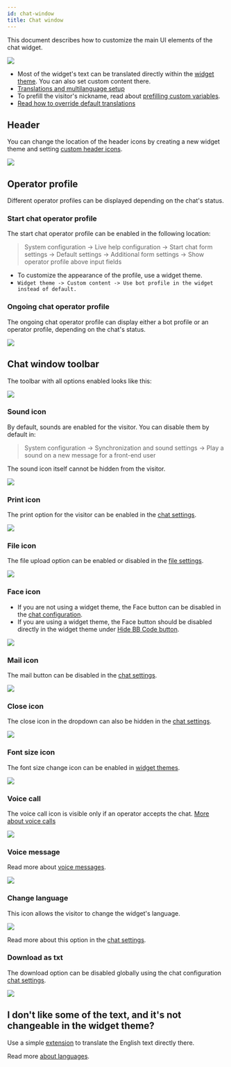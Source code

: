 ```yaml
---
id: chat-window
title: Chat window
---
```


This document describes how to customize the main UI elements of the chat widget.

![](/img/theme/chat-window.png)

*   Most of the widget's text can be translated directly within the [widget theme](theme/theme.md). You can also set custom content there.
*   [Translations and multilanguage setup](chat/multiple-languages.md)
*   To prefill the visitor's nickname, read about [prefilling custom variables](custom-fields-and-prefill.md).
*   [Read how to override default translations](language.md#how-to-override-default-translations)

## Header

You can change the location of the header icons by creating a new widget theme and setting [custom header icons](theme/theme.md).

![](/img/theme/chat-window-header.png)

## Operator profile

Different operator profiles can be displayed depending on the chat's status.

### Start chat operator profile

The start chat operator profile can be enabled in the following location:

> System configuration -> Live help configuration -> Start chat form settings -> Default settings -> Additional form settings -> Show operator profile above input fields

*   To customize the appearance of the profile, use a widget theme.
*   `Widget theme -> Custom content -> Use bot profile in the widget instead of default.`

### Ongoing chat operator profile

The ongoing chat operator profile can display either a bot profile or an operator profile, depending on the chat's status.

![](/img/theme/operator-profile.png)

## Chat window toolbar

The toolbar with all options enabled looks like this:

![](/img/theme/chat-window-toolbar.png)

### Sound icon

By default, sounds are enabled for the visitor. You can disable them by default in:

> System configuration -> Synchronization and sound settings -> Play a sound on a new message for a front-end user

The sound icon itself cannot be hidden from the visitor.

![](/img/theme/chat-window-sound-icon.png)

### Print icon

The print option for the visitor can be enabled in the [chat settings](chat/configuration.md#disable-chat-print).

![](/img/theme/chat-window-print.png)

### File icon

The file upload option can be enabled or disabled in the [file settings](chat/files.md).

![](/img/theme/chat-window-file.png)

### Face icon

*   If you are not using a widget theme, the Face button can be disabled in the [chat configuration](chat/configuration.md#show-bb-code-button).
*   If you are using a widget theme, the Face button should be disabled directly in the widget theme under [Hide BB Code button](theme/theme.md#hide-bb-code-button).

![](/img/theme/chat-window-bbcode.png)

### Mail icon

The mail button can be disabled in the [chat settings](chat/configuration.md#disable-chat-transcript-send).

![](/img/theme/chat-window-mail.png)

### Close icon

The close icon in the dropdown can also be hidden in the [chat settings](chat/configuration.md#hide-close-button-in-dropdown).

![](/img/theme/chat-window-close.png)

### Font size icon

The font size change icon can be enabled in [widget themes](theme/theme.md#allow-visitor-to-change-font-size).

![](/img/theme/font-size-icon.png)

### Voice call

The voice call icon is visible only if an operator accepts the chat. [More about voice calls](voice-video-screenshare.md)

![](/img/theme/voice-call.png)

### Voice message

Read more about [voice messages](voice_messages.md).

![](/img/theme/chat-window-voice-message.png)

### Change language

This icon allows the visitor to change the widget's language.

![](/img/bot/language.png)

Read more about this option in the [chat settings](chat/configuration.md#show-users-option-to-switch-language-at-widget).

### Download as txt

The download option can be disabled globally using the chat configuration [chat settings](chat/configuration.md#disable-chat-download).

![](/img/theme/download-as-txt-v2.png)

## I don't like some of the text, and it's not changeable in the widget theme?

Use a simple [extension](https://github.com/LiveHelperChat/livehelperchat-extensions/tree/master/overridetranslation/translations) to translate the English text directly there.

Read more [about languages](language.md#how-to-override-default-translations).